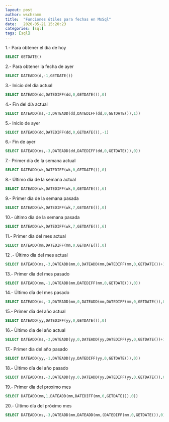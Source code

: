 ```yaml
---
layout: post
author: wschramm
title:  "Funciones útiles para fechas en MsSql"
date:   2020-05-21 15:20:23
categories: [sql]
tags: [sql]
---
```


1.- Para obtener el día de hoy

```sql
SELECT GETDATE()
```

2.- Para obtener la fecha de ayer

```sql
SELECT DATEADD(d,-1,GETDATE())
```

3.- Inicio del día actual
```sql
SELECT DATEADD(dd,DATEDIFF(dd,0,GETDATE()),0)
```

4.- Fin del día actual
```sql
SELECT DATEADD(ms,-3,DATEADD(dd,DATEDIFF(dd,0,GETDATE()),1))
```

5.- Inicio de ayer
```sql
SELECT DATEADD(dd,DATEDIFF(dd,0,GETDATE()),-1)
```

6.- Fin de ayer
```sql
SELECT DATEADD(ms,-3,DATEADD(dd,DATEDIFF(dd,0,GETDATE()),0))
```

7.- Primer día de la semana actual
```sql
SELECT DATEADD(wk,DATEDIFF(wk,0,GETDATE()),0)
```

8.- Último día de la semana actual
```sql
SELECT DATEADD(wk,DATEDIFF(wk,0,GETDATE()),6)
```


9.- Primer día de la semana pasada
```sql
SELECT DATEADD(wk,DATEDIFF(wk,7,GETDATE()),0)
```

10.- último día de la semana pasada
```sql
SELECT DATEADD(wk,DATEDIFF(wk,7,GETDATE()),6)
```

11.- Primer día del mes actual
```sql
SELECT DATEADD(mm,DATEDIFF(mm,0,GETDATE()),0)
```

12 .- Último día del mes actual
```sql
SELECT DATEADD(ms,-3,DATEADD(mm,0,DATEADD(mm,DATEDIFF(mm,0,GETDATE())+1,0)))
```

13.- Primer día del mes pasado
```sql
SELECT DATEADD(mm,-1,DATEADD(mm,DATEDIFF(mm,0,GETDATE()),0))
```

14.- Último día del mes pasado
```sql
SELECT DATEADD(ms,-3,DATEADD(mm,0,DATEADD(mm,DATEDIFF(mm,0,GETDATE()),0)))
```

15.- Primer día del año actual
```sql
SELECT DATEADD(yy,DATEDIFF(yy,0,GETDATE()),0)
```

16.- Ùltimo dìa del año actual
```sql
SELECT DATEADD(ms,-3,DATEADD(yy,0,DATEADD(yy,DATEDIFF(yy,0,GETDATE())+1,0)))
```

17.- Primer día del año pasado
```sql
SELECT DATEADD(yy,-1,DATEADD(yy,DATEDIFF(yy,0,GETDATE()),0)) 
```

18.- Último día del año pasado
```sql
SELECT DATEADD(ms,-3,DATEADD(yy,0,DATEADD(yy,DATEDIFF(yy,0,GETDATE()),0)))
```

19.- Primer día del proximo mes
```sql
SELECT DATEADD(mm,1,DATEADD(mm,DATEDIFF(mm,0,GETDATE()),0))
```

20.- Último día del próximo mes
```sql
SELECT DATEADD(ms,-3,DATEADD(mm,DATEADD(mm,(DATEDIFF(mm,0,GETDATE()),0)))
```
